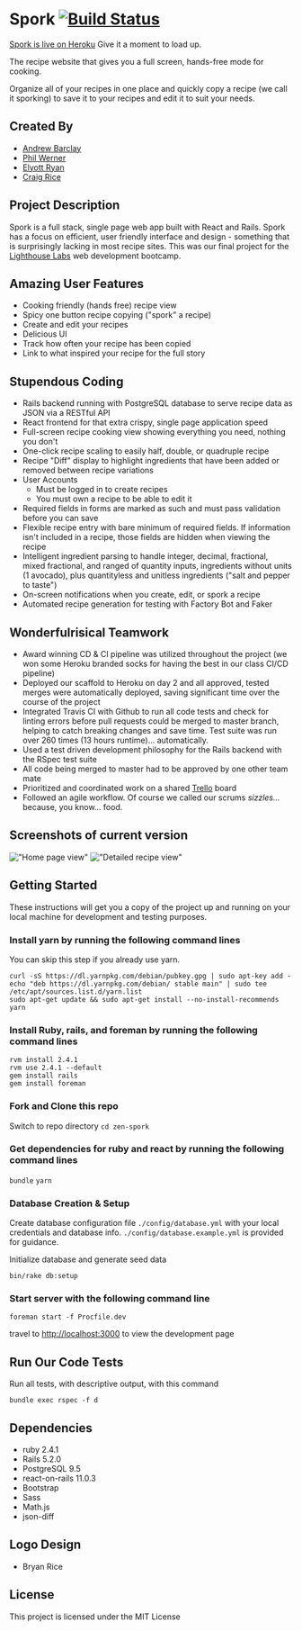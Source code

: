 # Spork [![Build Status](https://travis-ci.org/thelornenelson/zen-spork.svg?branch=master)](https://travis-ci.org/thelornenelson/zen-spork)

[Spork is live on Heroku](https://spork.herokuapp.com/) Give it a moment to load up.

The recipe website that gives you a full screen, hands-free mode for cooking.

Organize all of your recipes in one place and quickly copy a recipe (we call it sporking) to save it to your recipes and edit it to suit your needs.

## Created By

* [Andrew Barclay](https://github.com/thelornenelson)
* [Phil Werner](https://github.com/Phil-Werner)
* [Elyott Ryan](https://github.com/Elyott)
* [Craig Rice](https://github.com/cbot83)

## Project Description

Spork is a full stack, single page web app built with React and Rails. Spork has a focus on efficient, user friendly interface and design - something that is surprisingly lacking in most recipe sites. This was our final project for the [Lighthouse Labs](https://lighthouselabs.ca) web development bootcamp.

## Amazing User Features

* Cooking friendly (hands free) recipe view
* Spicy one button recipe copying ("spork" a recipe)
* Create and edit your recipes
* Delicious UI
* Track how often your recipe has been copied
* Link to what inspired your recipe for the full story

## Stupendous Coding

* Rails backend running with PostgreSQL database to serve recipe data as JSON via a RESTful API
* React frontend for that extra crispy, single page application speed
* Full-screen recipe cooking view showing everything you need, nothing you don't
* One-click recipe scaling to easily half, double, or quadruple recipe
* Recipe "Diff" display to highlight ingredients that have been added or removed between recipe variations
* User Accounts
  * Must be logged in to create recipes
  * You must own a recipe to be able to edit it
* Required fields in forms are marked as such and must pass validation before you can save
* Flexible recipe entry with bare minimum of required fields. If information isn't included in a recipe, those fields are hidden when viewing the recipe
* Intelligent ingredient parsing to handle integer, decimal, fractional, mixed fractional, and ranged of quantity inputs, ingredients without units (1 avocado), plus quantityless and unitless ingredients ("salt and pepper to taste")
* On-screen notifications when you create, edit, or spork a recipe
* Automated recipe generation for testing with Factory Bot and Faker


## Wonderfulrisical Teamwork

* Award winning CD & CI pipeline was utilized throughout the project (we won some Heroku branded socks for having the best in our class CI/CD pipeline)
* Deployed our scaffold to Heroku on day 2 and all approved, tested merges were automatically deployed, saving significant time over the course of the project
* Integrated Travis CI with Github to run all code tests and check for linting errors before pull requests could be merged to master branch, helping to catch breaking changes and save time. Test suite was run over 260 times (13 hours runtime)... automatically.
* Used a test driven development philosophy for the Rails backend with the RSpec test suite
* All code being merged to master had to be approved by one other team mate
* Prioritized and coordinated work on a shared [Trello](https://trello.com/b/t5hr8DlV/spork) board
* Followed an agile workflow. Of course we called our scrums *sizzles...* because, you know... food.

## Screenshots of current version

!["Home page view"](https://github.com/thelornenelson/zen-spork/blob/master/docs/home_page.png)
!["Detailed recipe view"](https://github.com/thelornenelson/zen-spork/blob/master/docs/detail_view.png)

## Getting Started
These instructions will get you a copy of the project up and running on your local machine for development and testing purposes.

### Install yarn by running the following command lines

You can skip this step if you already use yarn.

```curl -sS https://dl.yarnpkg.com/debian/pubkey.gpg | sudo apt-key add -```  
```echo "deb https://dl.yarnpkg.com/debian/ stable main" | sudo tee /etc/apt/sources.list.d/yarn.list ```  
```sudo apt-get update && sudo apt-get install --no-install-recommends yarn ```  

### Install Ruby, rails, and foreman by running the following command lines

```rvm install 2.4.1 ```  
```rvm use 2.4.1 --default```  
```gem install rails```  
```gem install foreman```  

### Fork and Clone this repo

Switch to repo directory
```cd zen-spork```

### Get dependencies for ruby and react by running the following command lines

```bundle```
```yarn```

### Database Creation & Setup

Create database configuration file ```./config/database.yml``` with your local credentials and database info. ```./config/database.example.yml``` is provided for guidance.

Initialize database and generate seed data

```bin/rake db:setup```  

### Start server with the following command line

```foreman start -f Procfile.dev```  

travel to [http://localhost:3000](http://localhost:3000) to view the development page

## Run Our Code Tests

Run all tests, with descriptive output, with this command

```bundle exec rspec -f d```  

## Dependencies

* ruby 2.4.1
* Rails 5.2.0
* PostgreSQL 9.5
* react-on-rails 11.0.3
* Bootstrap
* Sass
* Math.js
* json-diff

## Logo Design

* Bryan Rice

## License

This project is licensed under the MIT License
